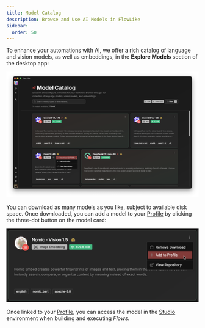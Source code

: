```yaml
---
title: Model Catalog
description: Browse and Use AI Models in FlowLike
sidebar:
  order: 50
---
```


To enhance your automations with AI, we offer a rich catalog of language and vision models, as well as embeddings, in the **Explore Models** section of the desktop app:

![A screenshot of FlowLike Desktop showing a preview of the Model Catalog](../../../assets/ModelCatalog.webp)

You can download as many models as you like, subject to available disk space. Once downloaded, you can add a model to your [Profile](/start/profiles/) by clicking the three-dot button on the model card:

![A screenshot of a model card in FlowLike Desktop model catalog showing how to add a specific model to your profile](../../../assets/AddingModelToProfile.webp)

Once linked to your [Profile](/start/profiles/), you can access the model in the [Studio](/studio/overview/) environment when building and executing *Flows*.

